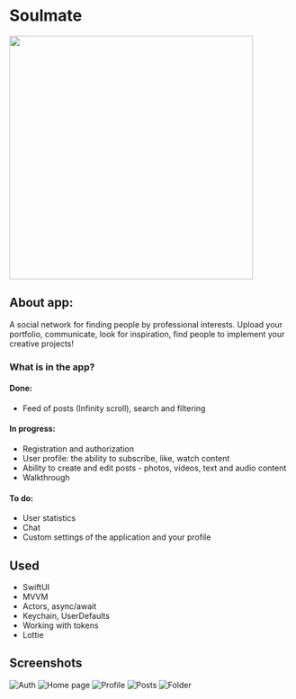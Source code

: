 # Soulmate 
<img src="https://user-images.githubusercontent.com/51517187/170864201-0faa5c6f-ae3d-4d27-9217-359e5b28ec63.gif" height="433"/>


## About app:
A social network for finding people by professional interests. Upload your portfolio, communicate, look for inspiration, find people to implement your creative projects!

### What is in the app?
#### Done:
- Feed of posts (Infinity scroll), search and filtering

#### In progress:
- Registration and authorization 
- User profile: the ability to subscribe, like, watch content
- Ability to create and edit posts - photos, videos, text and audio content
- Walkthrough

#### To do:
- User statistics 
- Chat 
- Custom settings of the application and your profile 

## Used
- SwiftUI
- MVVM
- Actors, async/await
- Keychain, UserDefaults
- Working with tokens
- Lottie

## Screenshots
![Auth](https://user-images.githubusercontent.com/51517187/170827812-2f9b1bdd-f2a0-43c2-ac0a-87e13af3f411.png)
![Home page](https://user-images.githubusercontent.com/51517187/170827816-aea7afe4-9e8e-4287-9a90-c02182ee3b87.png)
![Profile](https://user-images.githubusercontent.com/51517187/170827822-47ca12c1-b382-4d7c-8088-4e797ba459d6.png)
![Posts](https://user-images.githubusercontent.com/51517187/170827828-8a979b95-4de1-4292-86f9-333c27485fc2.png)
![Folder](https://user-images.githubusercontent.com/51517187/170827831-e486461d-2799-40f5-a992-8a9bed290af9.png)

